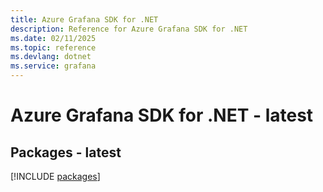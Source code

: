 ```yaml
---
title: Azure Grafana SDK for .NET
description: Reference for Azure Grafana SDK for .NET
ms.date: 02/11/2025
ms.topic: reference
ms.devlang: dotnet
ms.service: grafana
---
```

# Azure Grafana SDK for .NET - latest
## Packages - latest
[!INCLUDE [packages](grafana-index.md)]